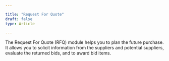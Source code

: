 ```yaml
---  

title: "Request For Quote"  
draft: false 
type: Article

---
```


The Request For Quote (RFQ) module helps you to plan the future purchase. It
allows you to solicit information from the suppliers and potential suppliers,
evaluate the returned bids, and to award bid items.

